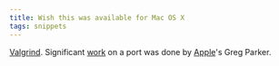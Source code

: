 ```yaml
---
title: Wish this was available for Mac OS X
tags: snippets
---
```


[Valgrind](http://valgrind.org/). Significant [work](http://sourceforge.net/mailarchive/message.php?msg_name=17939.7574.8616.744921%40kaazh.pair.com) on a port was done by [Apple](http://wincent.com/wiki/Apple)'s Greg Parker.
